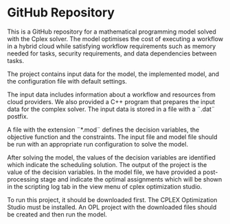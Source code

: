 # GitHub Repository

This is a GitHub repository for a mathematical programming model solved with the Cplex solver. The model optimises the cost of executing a workflow in a hybrid cloud while satisfying workflow requirements such as memory needed for tasks, security requirements, and data dependencies between tasks. 

The project contains input data for the model, the implemented model, and the configuration file with default settings. 

The input data includes information about a workflow and resources from cloud providers. We also provided a C++ program that prepares the input data for the complex solver. The input data is stored in a file with a ¨.dat¨ postfix.

 A file with the extension ¨*.mod¨ defines the decision variables, the objective function and the constraints. The input file and model file should be run with an appropriate run configuration to solve the model.
 
 After solving the model, the values of the decision variables are identified which indicate the scheduling solution. The output of the project is the value of the decision variables. In the model file, we have provided a post-processing stage and indicate the optimal assignments which will be shown in the scripting log tab in the view menu of cplex optimization studio.

 To run this project, it should be downloaded first. The CPLEX Optimization Studio must be installed. An OPL project  with the downloaded files should be created and then run the model.

